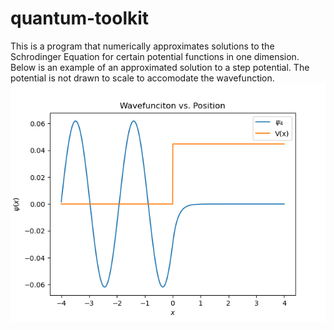 # quantum-toolkit
 
This is a program that numerically approximates solutions to the Schrodinger Equation for certain potential functions in one dimension. Below is an example of an approximated solution to a step potential. The potential is not drawn to scale to accomodate the wavefunction.
![alt text](https://github.com/Jasch3n/quantum-toolkit/blob/main/step_pot.PNG?raw=true)
